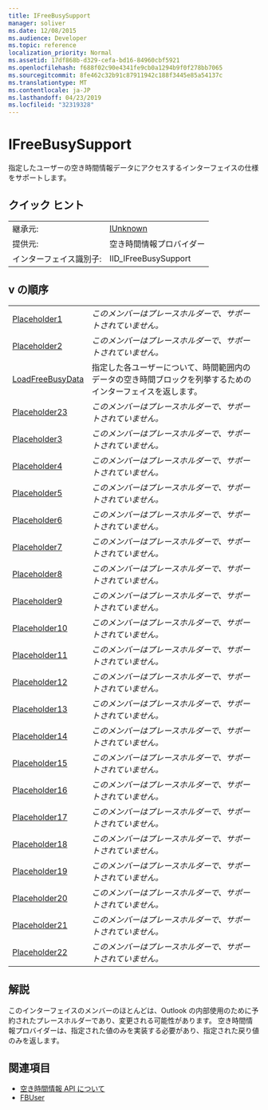 ```yaml
---
title: IFreeBusySupport
manager: soliver
ms.date: 12/08/2015
ms.audience: Developer
ms.topic: reference
localization_priority: Normal
ms.assetid: 17df868b-d329-cefa-bd16-84960cbf5921
ms.openlocfilehash: f688f02c90e4341fe9cb0a1294b9f0f278bb7065
ms.sourcegitcommit: 8fe462c32b91c87911942c188f3445e85a54137c
ms.translationtype: MT
ms.contentlocale: ja-JP
ms.lasthandoff: 04/23/2019
ms.locfileid: "32319328"
---
```

# <a name="ifreebusysupport"></a>IFreeBusySupport

指定したユーザーの空き時間情報データにアクセスするインターフェイスの仕様をサポートします。 
  
## <a name="quick-info"></a>クイック ヒント

|||
|:-----|:-----|
|継承元:  <br/> |[IUnknown](https://msdn.microsoft.com/library/33f1d79a-33fc-4ce5-a372-e08bda378332%28Office.15%29.aspx) <br/> |
|提供元:  <br/> |空き時間情報プロバイダー  <br/> |
|インターフェイス識別子:  <br/> |IID_IFreeBusySupport  <br/> |
   
## <a name="vtable-order"></a>v の順序

|||
|:-----|:-----|
|[Placeholder1](ifreebusysupport-placeholder1.md) <br/> | *このメンバーはプレースホルダーで、サポートされていません。*  <br/> |
|[Placeholder2](ifreebusysupport-placeholder2.md) <br/> | *このメンバーはプレースホルダーで、サポートされていません。*  <br/> |
|[LoadFreeBusyData](ifreebusysupport-loadfreebusydata.md) <br/> |指定した各ユーザーについて、時間範囲内のデータの空き時間ブロックを列挙するためのインターフェイスを返します。  <br/> |
|[Placeholder23](ifreebusysupport-placeholder23.md) <br/> | *このメンバーはプレースホルダーで、サポートされていません。*  <br/> |
|[Placeholder3](ifreebusysupport-placeholder3.md) <br/> | *このメンバーはプレースホルダーで、サポートされていません。*  <br/> |
|[Placeholder4](ifreebusysupport-placeholder4.md) <br/> | *このメンバーはプレースホルダーで、サポートされていません。*  <br/> |
|[Placeholder5](ifreebusysupport-placeholder5.md) <br/> | *このメンバーはプレースホルダーで、サポートされていません。*  <br/> |
|[Placeholder6](ifreebusysupport-placeholder6.md) <br/> | *このメンバーはプレースホルダーで、サポートされていません。*  <br/> |
|[Placeholder7](ifreebusysupport-placeholder7.md) <br/> | *このメンバーはプレースホルダーで、サポートされていません。*  <br/> |
|[Placeholder8](ifreebusysupport-placeholder8.md) <br/> | *このメンバーはプレースホルダーで、サポートされていません。*  <br/> |
|[Placeholder9](ifreebusysupport-placeholder9.md) <br/> | *このメンバーはプレースホルダーで、サポートされていません。*  <br/> |
|[Placeholder10](ifreebusysupport-placeholder10.md) <br/> | *このメンバーはプレースホルダーで、サポートされていません。*  <br/> |
|[Placeholder11](ifreebusysupport-placeholder11.md) <br/> | *このメンバーはプレースホルダーで、サポートされていません。*  <br/> |
|[Placeholder12](ifreebusysupport-placeholder12.md) <br/> | *このメンバーはプレースホルダーで、サポートされていません。*  <br/> |
|[Placeholder13](ifreebusysupport-placeholder13.md) <br/> | *このメンバーはプレースホルダーで、サポートされていません。*  <br/> |
|[Placeholder14](ifreebusysupport-placeholder14.md) <br/> | *このメンバーはプレースホルダーで、サポートされていません。*  <br/> |
|[Placeholder15](ifreebusysupport-placeholder15.md) <br/> | *このメンバーはプレースホルダーで、サポートされていません。*  <br/> |
|[Placeholder16](ifreebusysupport-placeholder16.md) <br/> | *このメンバーはプレースホルダーで、サポートされていません。*  <br/> |
|[Placeholder17](ifreebusysupport-placeholder17.md) <br/> | *このメンバーはプレースホルダーで、サポートされていません。*  <br/> |
|[Placeholder18](ifreebusysupport-placeholder18.md) <br/> | *このメンバーはプレースホルダーで、サポートされていません。*  <br/> |
|[Placeholder19](ifreebusysupport-placeholder19.md) <br/> | *このメンバーはプレースホルダーで、サポートされていません。*  <br/> |
|[Placeholder20](ifreebusysupport-placeholder20.md) <br/> | *このメンバーはプレースホルダーで、サポートされていません。*  <br/> |
|[Placeholder21](ifreebusysupport-placeholder21.md) <br/> | *このメンバーはプレースホルダーで、サポートされていません。*  <br/> |
|[Placeholder22](ifreebusysupport-placeholder22.md) <br/> | *このメンバーはプレースホルダーで、サポートされていません。*  <br/> |
   
## <a name="remarks"></a>解説

このインターフェイスのメンバーのほとんどは、Outlook の内部使用のために予約されたプレースホルダーであり、変更される可能性があります。 空き時間情報プロバイダーは、指定された値のみを実装する必要があり、指定された戻り値のみを返します。
  
## <a name="see-also"></a>関連項目

- [空き時間情報 API について](about-the-free-busy-api.md)
- [FBUser](fbuser.md)

